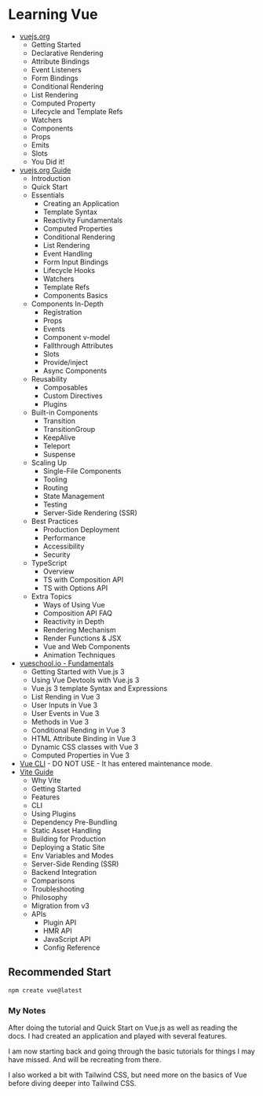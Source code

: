 # Learning Vue

- [vuejs.org](https://vuejs.org/tutorial/#step-1)
  - Getting Started
  - Declarative Rendering
  - Attribute Bindings
  - Event Listeners
  - Form Bindings
  - Conditional Rendering
  - List Rendering
  - Computed Property
  - Lifecycle and Template Refs
  - Watchers
  - Components
  - Props
  - Emits
  - Slots
  - You Did it!
- [vuejs.org Guide](https://vuejs.org/guide/introduction.html)
  - Introduction
  - Quick Start
  - Essentials
    - Creating an Application
    - Template Syntax
    - Reactivity Fundamentals
    - Computed Properties
    - Conditional Rendering
    - List Rendering
    - Event Handling
    - Form Input Bindings
    - Lifecycle Hooks
    - Watchers
    - Template Refs
    - Components Basics
  - Components In-Depth
    - Registration
    - Props
    - Events
    - Component v-model
    - Fallthrough Attributes
    - Slots
    - Provide/inject
    - Async Components
  - Reusability
    - Composables
    - Custom Directives
    - Plugins
  - Built-in Components
    - Transition
    - TransitionGroup
    - KeepAlive
    - Teleport
    - Suspense
  - Scaling Up
    - Single-File Components
    - Tooling
    - Routing
    - State Management
    - Testing
    - Server-Side Rendering (SSR)
  - Best Practices
    - Production Deployment
    - Performance
    - Accessibility
    - Security
  - TypeScript
    - Overview
    - TS with Composition API
    - TS with Options API
  - Extra Topics
    - Ways of Using Vue
    - Composition API FAQ
    - Reactivity in Depth
    - Rendering Mechanism
    - Render Functions & JSX
    - Vue and Web Components
    - Animation Techniques
- [vueschool.io - Fundamentals](https://vueschool.io/courses/vuejs-3-fundamentals)
  - Getting Started with Vue.js 3
  - Using Vue Devtools with Vue.js 3
  - Vue.js 3 template Syntax and Expressions
  - List Rending in Vue 3
  - User Inputs in Vue 3
  - User Events in Vue 3
  - Methods in Vue 3
  - Conditional Rending in Vue 3
  - HTML Attribute Binding in Vue 3
  - Dynamic CSS classes with Vue 3
  - Computed Properties in Vue 3
- [Vue CLI](https://cli.vuejs.org/) - DO NOT USE - It has entered maintenance mode.
- [Vite Guide](https://vitejs.dev/guide/)
  - Why Vite
  - Getting Started
  - Features
  - CLI
  - Using Plugins
  - Dependency Pre-Bundling
  - Static Asset Handling
  - Building for Production
  - Deploying a Static Site
  - Env Variables and Modes
  - Server-Side Rending (SSR)
  - Backend Integration
  - Comparisons
  - Troubleshooting
  - Philosophy
  - Migration from v3
  - APIs
    - Plugin API
    - HMR API
    - JavaScript API
    - Config Reference

## Recommended Start
```bash
npm create vue@latest
```

### My Notes
After doing the tutorial and Quick Start on Vue.js as well as reading the docs. I had created an application and played with several features.

I am now starting back and going through the basic tutorials for things I may have missed. And will be recreating from there.

I also worked a bit with Tailwind CSS, but need more on the basics of Vue before diving deeper into Tailwind CSS.
